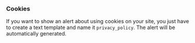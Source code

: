 ### Cookies
If you want to show an alert about using cookies on your site, you just have to create a text template and name it `privacy_policy`. The alert will be automatically generated.